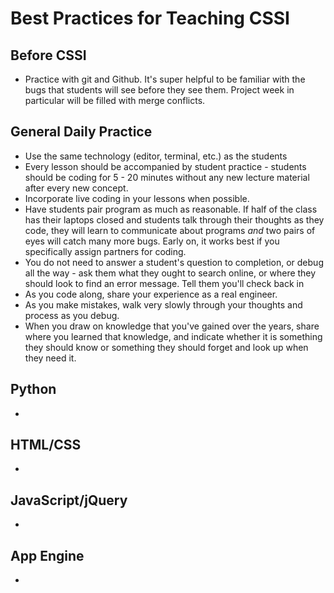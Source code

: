# Best Practices for Teaching CSSI

## Before CSSI
+ Practice with git and Github. It's super helpful to be familiar with the bugs that students will see before they see them. Project week in particular will be filled with merge conflicts.

## General Daily Practice
+ Use the same technology (editor, terminal, etc.) as the students
+ Every lesson should be accompanied by student practice - students should be coding for 5 - 20 minutes without any new lecture material after every new concept.
+ Incorporate live coding in your lessons when possible.
+ Have students pair program as much as reasonable. If half of the class has their laptops closed and students talk through their thoughts as they code, they will learn to communicate about programs *and* two pairs of eyes will catch many more bugs. Early on, it works best if you specifically assign partners for coding.
+ You do not need to answer a student's question to completion, or debug all the way - ask them what they ought to search online, or where they should look to find an error message. Tell them you'll check back in
+ As you code along, share your experience as a real engineer.
+ As you make mistakes, walk very slowly through your thoughts and process as you debug.
+ When you draw on knowledge that you've gained over the years, share where you learned that knowledge, and indicate whether it is something they should know or something they should forget and look up when they need it.

## Python
+

## HTML/CSS
+

## JavaScript/jQuery
+

## App Engine
+
